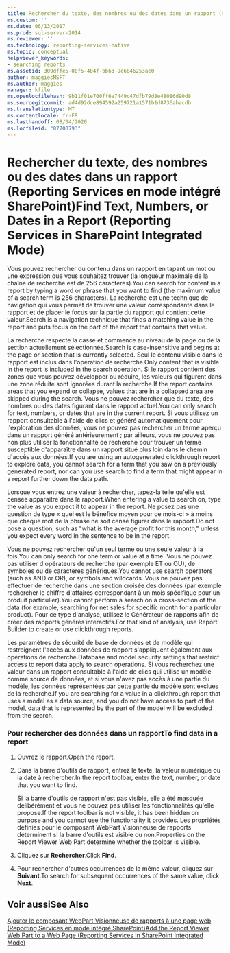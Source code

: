 ```yaml
---
title: Rechercher du texte, des nombres ou des dates dans un rapport (Reporting Services en mode intégré SharePoint) | Microsoft Docs
ms.custom: ''
ms.date: 06/13/2017
ms.prod: sql-server-2014
ms.reviewer: ''
ms.technology: reporting-services-native
ms.topic: conceptual
helpviewer_keywords:
- searching reports
ms.assetid: 309dffe5-00f5-404f-bb63-9e6046253ae0
author: maggiesMSFT
ms.author: maggies
manager: kfile
ms.openlocfilehash: 9b11f01e700ff6a7449c47dfb79d8e48086d90d8
ms.sourcegitcommit: ad4d92dce894592a259721a1571b1d8736abacdb
ms.translationtype: MT
ms.contentlocale: fr-FR
ms.lasthandoff: 08/04/2020
ms.locfileid: "87700793"
---
```

# <a name="find-text-numbers-or-dates-in-a-report-reporting-services-in-sharepoint-integrated-mode"></a><span data-ttu-id="435ac-102">Rechercher du texte, des nombres ou des dates dans un rapport (Reporting Services en mode intégré SharePoint)</span><span class="sxs-lookup"><span data-stu-id="435ac-102">Find Text, Numbers, or Dates in a Report (Reporting Services in SharePoint Integrated Mode)</span></span>
  <span data-ttu-id="435ac-103">Vous pouvez rechercher du contenu dans un rapport en tapant un mot ou une expression que vous souhaitez trouver (la longueur maximale de la chaîne de recherche est de 256 caractères).</span><span class="sxs-lookup"><span data-stu-id="435ac-103">You can search for content in a report by typing a word or phrase that you want to find (the maximum value of a search term is 256 characters).</span></span> <span data-ttu-id="435ac-104">La recherche est une technique de navigation qui vous permet de trouver une valeur correspondante dans le rapport et de placer le focus sur la partie du rapport qui contient cette valeur.</span><span class="sxs-lookup"><span data-stu-id="435ac-104">Search is a navigation technique that finds a matching value in the report and puts focus on the part of the report that contains that value.</span></span>  
  
 <span data-ttu-id="435ac-105">La recherche respecte la casse et commence au niveau de la page ou de la section actuellement sélectionnée.</span><span class="sxs-lookup"><span data-stu-id="435ac-105">Search is case-insensitive and begins at the page or section that is currently selected.</span></span> <span data-ttu-id="435ac-106">Seul le contenu visible dans le rapport est inclus dans l'opération de recherche.</span><span class="sxs-lookup"><span data-stu-id="435ac-106">Only content that is visible in the report is included in the search operation.</span></span> <span data-ttu-id="435ac-107">Si le rapport contient des zones que vous pouvez développer ou réduire, les valeurs qui figurent dans une zone réduite sont ignorées durant la recherche.</span><span class="sxs-lookup"><span data-stu-id="435ac-107">If the report contains areas that you expand or collapse, values that are in a collapsed area are skipped during the search.</span></span> <span data-ttu-id="435ac-108">Vous ne pouvez rechercher que du texte, des nombres ou des dates figurant dans le rapport actuel.</span><span class="sxs-lookup"><span data-stu-id="435ac-108">You can only search for text, numbers, or dates that are in the current report.</span></span> <span data-ttu-id="435ac-109">Si vous utilisez un rapport consultable à l'aide de clics et généré automatiquement pour l'exploration des données, vous ne pouvez pas rechercher un terme aperçu dans un rapport généré antérieurement ; par ailleurs, vous ne pouvez pas non plus utiliser la fonctionnalité de recherche pour trouver un terme susceptible d'apparaître dans un rapport situé plus loin dans le chemin d'accès aux données.</span><span class="sxs-lookup"><span data-stu-id="435ac-109">If you are using an autogenerated clickthrough report to explore data, you cannot search for a term that you saw on a previously generated report, nor can you use search to find a term that might appear in a report further down the data path.</span></span>  
  
 <span data-ttu-id="435ac-110">Lorsque vous entrez une valeur à rechercher, tapez-la telle qu'elle est censée apparaître dans le rapport.</span><span class="sxs-lookup"><span data-stu-id="435ac-110">When entering a value to search on, type the value as you expect it to appear in the report.</span></span> <span data-ttu-id="435ac-111">Ne posez pas une question de type « quel est le bénéfice moyen pour ce mois-ci » à moins que chaque mot de la phrase ne soit censé figurer dans le rapport.</span><span class="sxs-lookup"><span data-stu-id="435ac-111">Do not pose a question, such as "what is the average profit for this month," unless you expect every word in the sentence to be in the report.</span></span>  
  
 <span data-ttu-id="435ac-112">Vous ne pouvez rechercher qu'un seul terme ou une seule valeur à la fois.</span><span class="sxs-lookup"><span data-stu-id="435ac-112">You can only search for one term or value at a time.</span></span> <span data-ttu-id="435ac-113">Vous ne pouvez pas utiliser d'opérateurs de recherche (par exemple ET ou OU), de symboles ou de caractères génériques.</span><span class="sxs-lookup"><span data-stu-id="435ac-113">You cannot use search operators (such as AND or OR), or symbols and wildcards.</span></span> <span data-ttu-id="435ac-114">Vous ne pouvez pas effectuer de recherche dans une section croisée des données (par exemple rechercher le chiffre d'affaires correspondant à un mois spécifique pour un produit particulier).</span><span class="sxs-lookup"><span data-stu-id="435ac-114">You cannot perform a search on a cross-section of the data (for example, searching for net sales for specific month for a particular product).</span></span> <span data-ttu-id="435ac-115">Pour ce type d'analyse, utilisez le Générateur de rapports afin de créer des rapports générés interactifs.</span><span class="sxs-lookup"><span data-stu-id="435ac-115">For that kind of analysis, use Report Builder to create or use clickthrough reports.</span></span>  
  
 <span data-ttu-id="435ac-116">Les paramètres de sécurité de base de données et de modèle qui restreignent l'accès aux données de rapport s'appliquent également aux opérations de recherche.</span><span class="sxs-lookup"><span data-stu-id="435ac-116">Database and model security settings that restrict access to report data apply to search operations.</span></span> <span data-ttu-id="435ac-117">Si vous recherchez une valeur dans un rapport consultable à l'aide de clics qui utilise un modèle comme source de données, et si vous n'avez pas accès à une partie du modèle, les données représentées par cette partie du modèle sont exclues de la recherche.</span><span class="sxs-lookup"><span data-stu-id="435ac-117">If you are searching for a value in a clickthrough report that uses a model as a data source, and you do not have access to part of the model, data that is represented by the part of the model will be excluded from the search.</span></span>  
  
### <a name="to-find-data-in-a-report"></a><span data-ttu-id="435ac-118">Pour rechercher des données dans un rapport</span><span class="sxs-lookup"><span data-stu-id="435ac-118">To find data in a report</span></span>  
  
1.  <span data-ttu-id="435ac-119">Ouvrez le rapport.</span><span class="sxs-lookup"><span data-stu-id="435ac-119">Open the report.</span></span>  
  
2.  <span data-ttu-id="435ac-120">Dans la barre d'outils de rapport, entrez le texte, la valeur numérique ou la date à rechercher.</span><span class="sxs-lookup"><span data-stu-id="435ac-120">In the report toolbar, enter the text, number, or date that you want to find.</span></span>  
  
     <span data-ttu-id="435ac-121">Si la barre d'outils de rapport n'est pas visible, elle a été masquée délibérément et vous ne pouvez pas utiliser les fonctionnalités qu'elle propose.</span><span class="sxs-lookup"><span data-stu-id="435ac-121">If the report toolbar is not visible, it has been hidden on purpose and you cannot use the functionality it provides.</span></span> <span data-ttu-id="435ac-122">Les propriétés définies pour le composant WebPart Visionneuse de rapports déterminent si la barre d'outils est visible ou non.</span><span class="sxs-lookup"><span data-stu-id="435ac-122">Properties on the Report Viewer Web Part determine whether the toolbar is visible.</span></span>  
  
3.  <span data-ttu-id="435ac-123">Cliquez sur **Rechercher**.</span><span class="sxs-lookup"><span data-stu-id="435ac-123">Click **Find**.</span></span>  
  
4.  <span data-ttu-id="435ac-124">Pour rechercher d'autres occurrences de la même valeur, cliquez sur **Suivant**.</span><span class="sxs-lookup"><span data-stu-id="435ac-124">To search for subsequent occurrences of the same value, click **Next**.</span></span>  
  
## <a name="see-also"></a><span data-ttu-id="435ac-125">Voir aussi</span><span class="sxs-lookup"><span data-stu-id="435ac-125">See Also</span></span>  
 [<span data-ttu-id="435ac-126">Ajouter le composant WebPart Visionneuse de rapports à une page web &#40;Reporting Services en mode intégré SharePoint&#41;</span><span class="sxs-lookup"><span data-stu-id="435ac-126">Add the Report Viewer Web Part to a Web Page &#40;Reporting Services in SharePoint Integrated Mode&#41;</span></span>](../report-server-sharepoint/add-reporting-services-content-types-to-a-sharepoint-library.md)  
  
  
